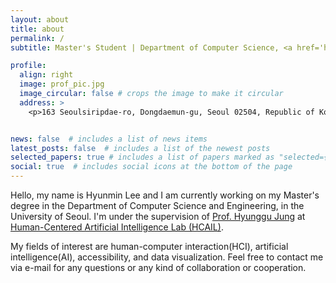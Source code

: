 ```yaml
---
layout: about
title: about
permalink: /
subtitle: Master's Student | Department of Computer Science, <a href='https://www.uos.ac.kr/main.do'>University of Seoul</a>

profile:
  align: right
  image: prof_pic.jpg
  image_circular: false # crops the image to make it circular
  address: >
    <p>163 Seoulsiripdae-ro, Dongdaemun-gu, Seoul 02504, Republic of Korea</p>


news: false  # includes a list of news items
latest_posts: false  # includes a list of the newest posts
selected_papers: true # includes a list of papers marked as "selected={true}"
social: true  # includes social icons at the bottom of the page
---
```


Hello, my name is Hyunmin Lee and I am currently working on my Master's degree in the Department of Computer Science and Engineering, in the University of Seoul. I'm under the supervision of [Prof. Hyunggu Jung](http://www.hyunggujung.com/) at [Human-Centered Artificial Intelligence Lab (HCAIL)](https://hcail.uos.ac.kr/).

My fields of interest are human-computer interaction(HCI), artificial intelligence(AI), accessibility, and data visualization. Feel free to contact me via e-mail for any questions or any kind of collaboration or cooperation.